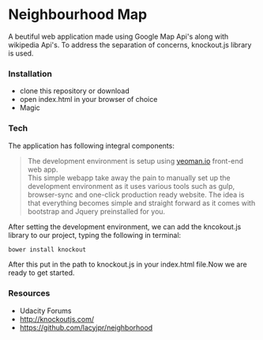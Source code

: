 # Neighbourhood Map

A beutiful web application made using Google Map Api's along with wikipedia Api's. To address the separation of concerns, knockout.js library is used.

### Installation

  - clone this repository or download
  - open index.html in your browser of choice
  - Magic

### Tech

The application has following integral components:
> The development environment is setup using [yeoman.io](https://github.com/yeoman/generator-webapp#readme)  front-end web app.  
> This simple webapp take away the pain to manually set up the development environment as it uses various tools such as gulp, browser-sync and one-click production ready website.
>  The idea is that everything becomes simple and straight forward as it comes with bootstrap and Jquery preinstalled for you.


After setting the development environment, we can add the kncokout.js library to our project, typing the following in terminal:

```sh
bower install knockout 
```

After this put in the path to knockout.js in your index.html file.Now we are ready to get started.

### Resources
- Udacity Forums
- <http://knockoutjs.com/>
- https://github.com/lacyjpr/neighborhood
